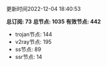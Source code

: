 更新时间2022-12-04 18:40:53

**总订阅: 73**
**总节点: 1035**
**有效节点: 442**
- trojan节点: 144
- v2ray节点: 195
- ss节点: 89
- ssr节点: 14
